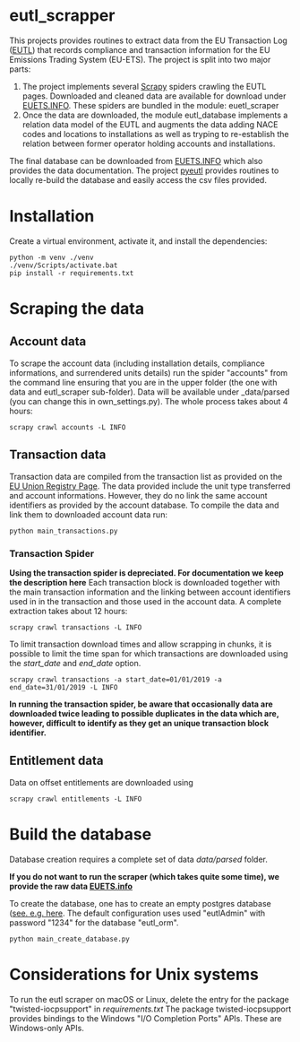 # eutl_scrapper

This projects provides routines to extract data from the EU Transaction Log ([EUTL](https://ec.europa.eu/clima/ets/)) that records compliance and transaction information for the EU Emissions Trading System (EU-ETS). The project is split into two major parts:

1. The project implements several [Scrapy](https://scrapy.org/) spiders crawling the EUTL pages. Downloaded and cleaned data are available for download under [EUETS.INFO](https://euets.info). These spiders are bundled in the module: euetl_scraper
2. Once the data are downloaded, the module eutl_database implements a relation data model of the EUTL and augments the data adding NACE codes and locations to installations as well as tryping to re-establish the relation between former operator holding accounts and installations.

The final database can be downloaded from [EUETS.INFO](https://euets.info/) which also provides the data documentation. The project [pyeutl](https://github.com/jabrell/pyeutl) provides routines to locally re-build the database and easily access the csv files provided. 

# Installation

Create a virtual environment, activate it, and install the dependencies:

```
python -m venv ./venv
./venv/Scripts/activate.bat
pip install -r requirements.txt
```

# Scraping the data

## Account data

To scrape the account data (including installation details, compliance informations, and surrendered units details) run the spider "accounts" from the command line ensuring that you are in the upper folder (the one with data and eutl_scraper sub-folder). Data will be available under \_data/parsed (you can change this in own_settings.py). The whole process takes about 4 hours:

```
scrapy crawl accounts -L INFO
```

## Transaction data
Transaction data are compiled from the transaction list as provided on the [EU Union Registry Page](https://ec.europa.eu/clima/eu-action/eu-emissions-trading-system-eu-ets/union-registry_en#tab-0-1). The data provided include the unit type transferred and account informations. However, they do no link the same account identifiers as provided by the account database. To compile the data and link them to downloaded account data run:

```
python main_transactions.py
```

### Transaction Spider

**Using the transaction spider is depreciated. For documentation we keep the description here**
Each transaction block is downloaded together with the main transaction information and the linking between account identifiers used in in the transaction and those used in the account data. A complete extraction takes about 12 hours:

```
scrapy crawl transactions -L INFO
```

To limit transaction download times and allow scrapping in chunks, it is possible to limit the time span for which transactions are downloaded using the _start_date_ and _end_date_ option.

```
scrapy crawl transactions -a start_date=01/01/2019 -a end_date=31/01/2019 -L INFO
```

**In running the transaction spider, be aware that occasionally data are downloaded twice leading to possible duplicates in the data which are, however, difficult to identify as they get an unique transaction block identifier.**

## Entitlement data
Data on offset entitlements are downloaded using 
```
scrapy crawl entitlements -L INFO
```


# Build the database

Database creation requires a complete set of data *data/parsed* folder. 

**If you do not want to run the scraper (which takes quite some time), we provide the raw data [EUETS.info](https://euets.info/download/)**

To create the database, one has to create an empty postgres database ([see. e.g. here](https://www.postgresqltutorial.com/postgresql-administration/postgresql-create-database/]). The default configuration uses used "eutlAdmin" with password "1234" for the database "eutl_orm".

```
python main_create_database.py
```

# Considerations for Unix systems

To run the eutl scraper on macOS or Linux, delete the entry for the package "twisted-iocpsupport" in *requirements.txt*
The package twisted-iocpsupport provides bindings to the Windows "I/O Completion Ports" APIs. These are Windows-only APIs.

